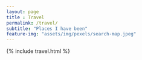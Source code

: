 ```yaml
--- 
layout: page
title : Travel 
permalink: /travel/
subtitle: "Places I have been" 
feature-img: "assets/img/pexels/search-map.jpeg"
---
```


{% include travel.html %}
